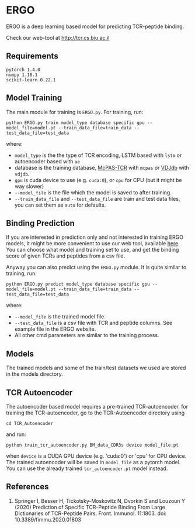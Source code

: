 # ERGO
ERGO is a deep learning based model for predicting TCR-peptide binding.

Check our web-tool at http://tcr.cs.biu.ac.il

## Requirements
```text
pytorch 1.4.0
numpy 1.18.1
scikit-learn 0.22.1
```

## Model Training
The main module for training is `ERGO.py`.
For training, run:
```commandline
python ERGO.py train model_type database specific gpu --model_file=model.pt --train_data_file=train_data --test_data_file=test_data
```
where:
- `model_type` is the the type of TCR encoding, LSTM based with `lstm` or autoencoder based with `ae`
- database is the training database, [McPAS-TCR](http://friedmanlab.weizmann.ac.il/McPAS-TCR/) with `mcpas` 
or [VDJdb](https://vdjdb.cdr3.net/) with `vdjdb`.
- `gpu` is cuda device to use (e.g. `cuda:0`), or `cpu` for CPU (but it might be way slower)
- `--model_file` is the file which the model is saved to after training.
- `--train_data_file` and `--test_data_file` are train and test data files, you can set them as `auto` for defaults. 

## Binding Prediction
If you are interested in prediction only and not interested in training ERGO models,
It might be more convenient to use our web tool, available [here](http://tcr.cs.biu.ac.il).
You can choose what model and training set to use, and get the binding score of
given TCRs and peptides from a csv file.

Anyway you can also predict using the `ERGO.py` module.
It is quite similar to training, run:
```commandline
python ERGO.py predict model_type database specific gpu --model_file=model.pt --train_data_file=train_data --test_data_file=test_data
```
where:
- `--model_file` is the trained model file.
- `--test_data_file` is a csv file with TCR and peptide columns. See example file in the ERGO website.
- All other cmd parameters are similar to the training process. 

## Models
The trained models and some of the train/test datasets we used are stored in the models directory.

## TCR Autoencoder
The autoencoder based model requires a pre-trained TCR-autoencoder.
for training the TCR-autoencoder, go to the TCR-Autoencoder directory using
```commandline
cd TCR_Autoencoder
```
and run:
```commandline
python train_tcr_autoencoder.py BM_data_CDR3s device model_file.pt
```
when `device` is a CUDA GPU device (e.g. 'cuda:0') or 'cpu' for CPU device.
The trained autoencoder will be saved in `model_file` as a pytorch model.
You can use the already trained `tcr_autoencoder.pt` model instead.

## References
1. Springer I, Besser H, Tickotsky-Moskovitz N, Dvorkin S and Louzoun Y (2020)
Prediction of Specific TCR-Peptide Binding From Large Dictionaries of TCR-Peptide Pairs.
Front. Immunol. 11:1803. doi: 10.3389/fimmu.2020.01803
